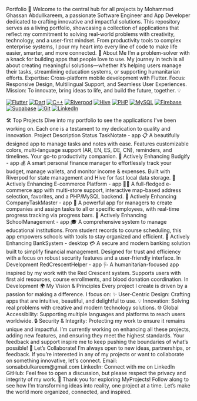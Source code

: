 Portfolio 🚀
Welcome to the central hub for all projects by Mohammed Ghassan Abdullkareem, a passionate Software Engineer and App Developer dedicated to crafting innovative and impactful solutions.
This repository serves as a living portfolio, showcasing a collection of applications that reflect my commitment to solving real-world problems with creativity, technology, and a user-first mindset. From productivity tools to complex enterprise systems, I pour my heart into every line of code to make life easier, smarter, and more connected.
🌟 About Me
I’m a problem-solver with a knack for building apps that people love to use. My journey in tech is all about creating meaningful solutions—whether it’s helping users manage their tasks, streamlining education systems, or supporting humanitarian efforts.
Expertise: Cross-platform mobile development with Flutter.
Focus: Responsive Design, Multilingual Support, and Seamless User Experiences.
Mission: To innovate, bring ideas to life, and build the future, together. 💡
<p align="left">
<a href="https://flutter.dev" target="_blank"><img src="https://img.shields.io/badge/Flutter-02569B?style=for-the-badge&logo=flutter&logoColor=white" alt="Flutter"></a>
<a href="https://dart.dev" target="_blank"><img src="https://img.shields.io/badge/Dart-0175C2?style=for-the-badge&logo=dart&logoColor=white" alt="Dart"></a>
<a href="https://isocpp.org/" target="_blank"><img src="https://img.shields.io/badge/C++-00599C?style=for-the-badge&logo=cplusplus&logoColor=white" alt="C++"></a>
<a href="https://riverpod.dev/" target="_blank"><img src="https://img.shields.io/badge/Riverpod-4A98E8?style=for-the-badge&logo=riverpod&logoColor=white" alt="Riverpod"></a>
<a href="https://pub.dev/packages/hive" target="_blank"><img src="https://img.shields.io/badge/Hive-FFC107?style=for-the-badge&logo=hive&logoColor=black" alt="Hive"></a>
<a href="https://www.php.net" target="_blank"><img src="https://img.shields.io/badge/PHP-777BB4?style=for-the-badge&logo=php&logoColor=white" alt="PHP"></a>
<a href="https://www.mysql.com/" target="_blank"><img src="https://img.shields.io/badge/MySQL-4479A1?style=for-the-badge&logo=mysql&logoColor=white" alt="MySQL"></a>
<a href="https://firebase.google.com/" target="_blank"><img src="https://img.shields.io/badge/Firebase-FFCA28?style=for-the-badge&logo=firebase&logoColor=black" alt="Firebase"></a>
<a href="https://supabase.io" target="_blank"><img src="https://img.shields.io/badge/Supabase-3FCF8E?style=for-the-badge&logo=supabase&logoColor=white" alt="Supabase"></a>
<a href="https://git-scm.com/" target="_blank"><img src="https://img.shields.io/badge/GIT-E44C30?style=for-the-badge&logo=git&logoColor=white" alt="Git"></a>
<a href="https://www.linkedin.com/in/mohammed-abdullkareem-02a965330" target="_blank"><img src="https://img.shields.io/badge/LinkedIn-0077B5?style=for-the-badge&logo=linkedin&logoColor=white" alt="LinkedIn"></a>
</p>
🛠️ Top Projects
Dive into my portfolio to see the applications I’ve been working on. Each one is a testament to my dedication to quality and innovation.
Project	Description	Status
TaskNotate - app 📋	A beautifully designed app to manage tasks and notes with ease. Features customizable colors, multi-language support (AR, EN, ES, DE, CN), reminders, and timelines. Your go-to productivity companion.	🚀 Actively Enhancing
Budgify - app 💰	A smart personal finance manager to effortlessly track your budget, manage wallets, and monitor income & expenses. Built with Riverpod for state management and Hive for fast local data storage.	🚀 Actively Enhancing
E-commerce Platform - app 🛒🚚	A full-fledged e-commerce app with multi-store support, interactive map-based address selection, favorites, and a PHP/MySQL backend.	🚀 Actively Enhancing
CompanyTaskMaster - app 🏢	A powerful app for managers to create companies and assign tasks to all or specific employees, with real-time progress tracking via progress bars.	🚀 Actively Enhancing
SchoolManagement - app 🎓	A comprehensive system to manage educational institutions. From student records to course scheduling, this app empowers schools with tools to stay organized and efficient.	🚀 Actively Enhancing
BankSystem - desktop 💳	A secure and modern banking solution built to simplify financial management. Designed for trust and efficiency with a focus on robust security features and a user-friendly interface.	In Development
RedCrescentHelper - app 🩺	A humanitarian-focused app inspired by my work with the Red Crescent system. Supports users with first aid resources, course enrollments, and blood donation coordination.	In Development
🌍 My Vision & Principles
Every project I create is driven by a passion for making a difference. I focus on:
✨ User-Centric Design: Crafting apps that are intuitive, beautiful, and delightful to use.
💡 Innovation: Solving real problems with creative and modern technology solutions.
🌐 Global Accessibility: Supporting multiple languages and platforms to reach users worldwide.
🔒 Security & Integrity: Protecting my work to ensure it remains unique and impactful.
I’m currently working on enhancing all these projects, adding new features, and ensuring they meet the highest standards. Your feedback and support inspire me to keep pushing the boundaries of what’s possible!
🤝 Let’s Collaborate!
I’m always open to new ideas, partnerships, or feedback. If you’re interested in any of my projects or want to collaborate on something innovative, let's connect.
Email: sonsabdulkareem@gmail.com
LinkedIn: Connect with me on LinkedIn
GitHub: Feel free to open a discussion, but please respect the privacy and integrity of my work.
🎉 Thank you for exploring MyProjects! Follow along to see how I’m transforming ideas into reality, one project at a time. Let’s make the world more organized, connected, and inspired.
